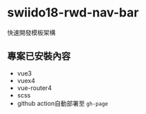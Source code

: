 # swiido18-rwd-nav-bar

快速開發模板架構

## 專案已安裝內容

- vue3
- vuex4
- vue-router4
- scss
- github action自動部署至 `gh-page`